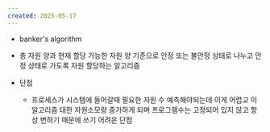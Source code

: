 ```yaml
---
created: 2025-05-17
---
```

- banker's algorithm
- 총 자원 양과 현재 할당 가능한 자원 양 기준으로 안정 또는 불안정 상태로 나누고 안정 상태로 가도록 자원 할당하는 알고리즘

- 단점
	- 프로세스가 시스템에 들어갈때 필요한 자원 수 예측해야되는데 이게 어렵고 이 알고리즘 대한 자원소모량 증가하게 되며 프로그램수는 고정되어 있지 않고 항상 변하기 때문에 쓰기 어려운 단점